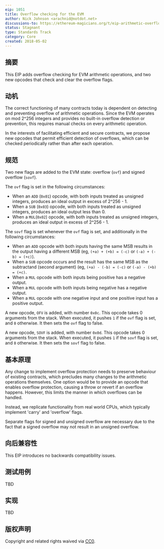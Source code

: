 ```yaml
---
eip: 1051
title: Overflow checking for the EVM
author: Nick Johnson <arachnid@notdot.net>
discussions-to: https://ethereum-magicians.org/t/eip-arithmetic-overflow-detection-for-the-evm/261
status: Stagnant
type: Standards Track
category: Core
created: 2018-05-02
---
```


## 摘要
This EIP adds overflow checking for EVM arithmetic operations, and two new opcodes that check and clear the overflow flags.

## 动机
The correct functioning of many contracts today is dependent on detecting and preventing overflow of arithmetic operations. Since the EVM operates on mod 2^256 integers and provides no built-in overflow detection or prevention, this requires manual checks on every arithmetic operation.

In the interests of facilitating efficient and secure contracts, we propose new opcodes that permit efficient detection of overflows, which can be checked periodically rather than after each operation.

## 规范

Two new flags are added to the EVM state: overflow (`ovf`) and signed overflow (`sovf`).

The `ovf` flag is set in the following circumstances:

 - When an `ADD` (`0x01`) opcode, with both inputs treated as unsigned integers, produces an ideal output in excess of 2^256 - 1.
 - When a `SUB` (`0x03`) opcode, with both inputs treated as unsigned integers, produces an ideal output less than 0.
 - When a `MUL`(`0x02`) opcode, with both inputs treated as unsigned integers, produces an ideal output in excess of 2^256 - 1.

The `sovf` flag is set whenever the `ovf` flag is set, and additionally in the following circumstances:

 - When an `ADD` opcode with both inputs having the same MSB results in the output having a different MSB (eg, `(+a) + (+b) = (-c)` or `(-a) + (-b) = (+c)`).
 - When a `SUB` opcode occurs and the result has the same MSB as the subtractand (second argument) (eg, `(+a) - (-b) = (-c)` or `(-a) - (+b) = (+c)`.
 - When a `MUL` opcode with both inputs being positive has a negative output.
 - When a `MUL` opcode with both inputs being negative has a negative output.
 - When a `MUL` opcode with one negative input and one positive input has a positive output.

A new opcode, `OFV` is added, with number `0x0c`. This opcode takes 0 arguments from the stack. When executed, it pushes `1` if the `ovf` flag is set, and `0` otherwise. It then sets the `ovf` flag to false.

A new opcode, `SOVF` is added, with number `0x0d`. This opcode takes 0 arguments from the stack. When executed, it pushes `1` if the `sovf` flag is set, and `0` otherwise. It then sets the `sovf` flag to false.

## 基本原理
Any change to implement overflow protection needs to preserve behaviour of existing contracts, which precludes many changes to the arithmetic operations themselves. One option would be to provide an opcode that enables overflow protection, causing a throw or revert if an overflow happens. However, this limits the manner in which overflows can be handled.

Instead, we replicate functionality from real world CPUs, which typically implement 'carry' and 'overflow' flags.

Separate flags for signed and unsigned overflow are necessary due to the fact that a signed overflow may not result in an unsigned overflow.

## 向后兼容性
This EIP introduces no backwards compatibility issues.

## 测试用例
TBD

## 实现
TBD

## 版权声明
Copyright and related rights waived via [CC0](../LICENSE.md).
